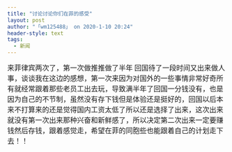 ```yaml
---
title: "讨论讨论你们在菲的感受"
layout: post
author: "「wm125488」 on 2020-1-10 20:24"
header-style: text
tags:
  - 新闻
---
```


<head></head>
<body>
 <font face="微软雅黑"><font style="font-size:16px">来菲律宾两次了，第一次做推推做了半年 回国待了一段时间又出来做人事，谈谈我在这边的感想，第一次来因为对国外的一些事情非常好奇所有就经常跟着那些老员工出去玩，导致满半年了回国一分钱没有，也是因为自己的不节制，虽然没有存下钱但是体验还是挺好的，回国以后本来不打算来的还是觉得国内工资太低了所以还是选择了出来，这次出来就没有第一次出来那种兴奋和新鲜感了，所以决定第二次出来一定要赚钱然后存钱，跟着感觉走，希望在菲的同胞些也能跟着自己的计划走下去！！</font></font>
 <br>
</body>


